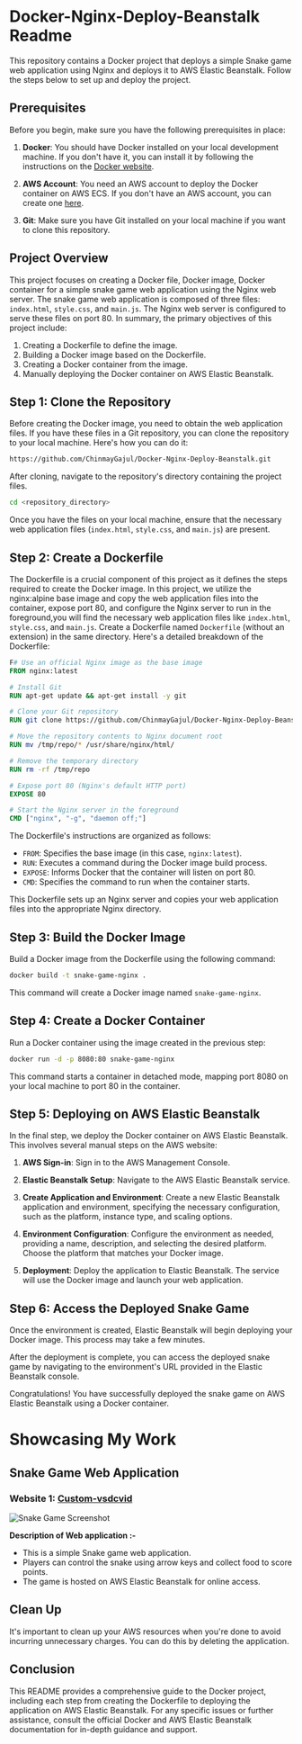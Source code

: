 # Docker-Nginx-Deploy-Beanstalk Readme

This repository contains a Docker project that deploys a simple Snake game web application using Nginx and deploys it to AWS Elastic Beanstalk. Follow the steps below to set up and deploy the project.

## Prerequisites

Before you begin, make sure you have the following prerequisites in place:

1. **Docker**: You should have Docker installed on your local development machine. If you don't have it, you can install it by following the instructions on the [Docker website](https://www.docker.com/get-started).

2. **AWS Account**: You need an AWS account to deploy the Docker container on AWS ECS. If you don't have an AWS account, you can create one [here](https://aws.amazon.com/).

3. **Git**: Make sure you have Git installed on your local machine if you want to clone this repository.
   
## Project Overview 

This project focuses on creating a Docker file, Docker image, Docker container for a simple snake game web application using the Nginx web server. The snake game web application is composed of three files: `index.html`, `style.css`, and `main.js`. The Nginx web server is configured to serve these files on port 80. In summary, the primary objectives of this project include:

1. Creating a Dockerfile to define the image.
2. Building a Docker image based on the Dockerfile.
3. Creating a Docker container from the image.
4. Manually deploying the Docker container on AWS Elastic Beanstalk.


## Step 1: Clone the Repository
Before creating the Docker image, you need to obtain the web application files. If you have these files in a Git repository, you can clone the repository to your local machine. Here's how you can do it:

```bash
https://github.com/ChinmayGajul/Docker-Nginx-Deploy-Beanstalk.git
```

After cloning, navigate to the repository's directory containing the project files.
```bash
cd <repository_directory>
```
Once you have the files on your local machine, ensure that the necessary web application files (`index.html`, `style.css`, and `main.js`) are present.

## Step 2: Create a Dockerfile
The Dockerfile is a crucial component of this project as it defines the steps required to create the Docker image. In this project, we utilize the nginx:alpine base image and copy the web application files into the container, expose port 80, and configure the Nginx server to run in the foreground,you will find the necessary web application files like `index.html`, `style.css`, and `main.js`. Create a Dockerfile named `Dockerfile` (without an extension) in the same directory. Here's a detailed breakdown of the Dockerfile:

```Dockerfile
F# Use an official Nginx image as the base image
FROM nginx:latest

# Install Git
RUN apt-get update && apt-get install -y git

# Clone your Git repository
RUN git clone https://github.com/ChinmayGajul/Docker-Nginx-Deploy-Beanstalk.git /tmp/repo

# Move the repository contents to Nginx document root
RUN mv /tmp/repo/* /usr/share/nginx/html/

# Remove the temporary directory
RUN rm -rf /tmp/repo

# Expose port 80 (Nginx's default HTTP port)
EXPOSE 80

# Start the Nginx server in the foreground
CMD ["nginx", "-g", "daemon off;"]
```

The Dockerfile's instructions are organized as follows:

- `FROM`: Specifies the base image (in this case, `nginx:latest`).
- `RUN`: Executes a command during the Docker image build process.
- `EXPOSE`: Informs Docker that the container will listen on port 80.
- `CMD`: Specifies the command to run when the container starts.

This Dockerfile sets up an Nginx server and copies your web application files into the appropriate Nginx directory.

## Step 3: Build the Docker Image
Build a Docker image from the Dockerfile using the following command:

```bash
docker build -t snake-game-nginx .
```

This command will create a Docker image named `snake-game-nginx`.

## Step 4: Create a Docker Container
Run a Docker container using the image created in the previous step:

```bash
docker run -d -p 8080:80 snake-game-nginx
```

This command starts a container in detached mode, mapping port 8080 on your local machine to port 80 in the container.

## Step 5: Deploying on AWS Elastic Beanstalk

In the final step, we deploy the Docker container on AWS Elastic Beanstalk. This involves several manual steps on the AWS website:

1. **AWS Sign-in**: Sign in to the AWS Management Console.

2. **Elastic Beanstalk Setup**: Navigate to the AWS Elastic Beanstalk service.

3. **Create Application and Environment**: Create a new Elastic Beanstalk application and environment, specifying the necessary configuration, such as the platform, instance type, and scaling options.

4. **Environment Configuration**: Configure the environment as needed, providing a name, description, and selecting the desired platform. Choose the platform that matches your Docker image.

5. **Deployment**: Deploy the application to Elastic Beanstalk. The service will use the Docker image and launch your web application.

## Step 6: Access the Deployed Snake Game

Once the environment is created, Elastic Beanstalk will begin deploying your Docker image. This process may take a few minutes.

After the deployment is complete, you can access the deployed snake game by navigating to the environment's URL provided in the Elastic Beanstalk console.

Congratulations! You have successfully deployed the snake game on AWS Elastic Beanstalk using a Docker container.

# Showcasing My Work

## Snake Game Web Application

### Website 1: [Custom-vsdcvid](http://3.128.118.224/)

![Snake Game Screenshot](snake_game_screenshot.png) 

**Description of Web application :-**
- This is a simple Snake game web application.
- Players can control the snake using arrow keys and collect food to score points.
- The game is hosted on AWS Elastic Beanstalk for online access.
  
## Clean Up

It's important to clean up your AWS resources when you're done to avoid incurring unnecessary charges. You can do this by deleting the application.

## Conclusion

This README provides a comprehensive guide to the Docker project, including each step from creating the Dockerfile to deploying the application on AWS Elastic Beanstalk. For any specific issues or further assistance, consult the official Docker and AWS Elastic Beanstalk documentation for in-depth guidance and support.
